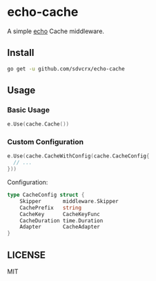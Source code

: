 # echo-cache

A simple [echo](https://echo.labstack.com/) Cache middleware.

## Install

```bash
go get -u github.com/sdvcrx/echo-cache
```

## Usage

### Basic Usage

```go
e.Use(cache.Cache())
```

### Custom Configuration

```go
e.Use(cache.CacheWithConfig(cache.CacheConfig{
  // ...
}))
```

Configuration:

```go
type CacheConfig struct {
    Skipper       middleware.Skipper
    CachePrefix   string
    CacheKey      CacheKeyFunc
    CacheDuration time.Duration
    Adapter       CacheAdapter
}
```

## LICENSE

MIT
